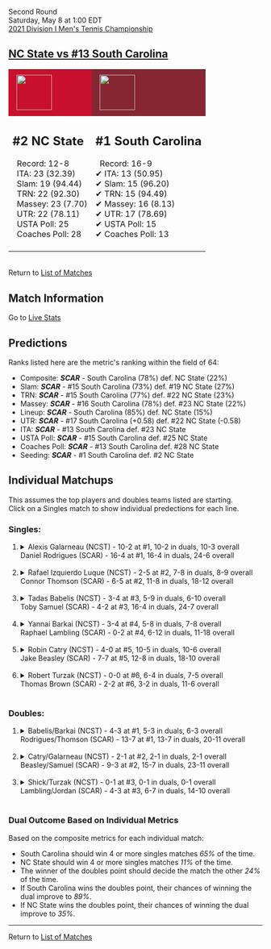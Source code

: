Second Round  
Saturday, May 8 at 1:00 EDT  
[2021 Division I Men's Tennis Championship](../index.md)  
## [NC State vs #13 South Carolina](https://www.ncaa.com/game/5833408)  

<table><tr style="background-color: #d9d9d9 !important"><td style="background-color: #C8102E !important"><img src="https://www.ncaa.com/sites/default/files/images/logos/schools/n/north-carolina-st.70.png" width="70" height="70" style="padding: 8px;" /></td><td style="background-color: #862633 !important"><img src="https://www.ncaa.com/sites/default/files/images/logos/schools/s/south-carolina.70.png" width="70" height="70" style="padding: 8px;" /></td></tr><tr>
<td>  

<h2>#2 NC State</h2>  
&nbsp; Record: 12-8<br>  
&nbsp; ITA: 23 (32.39)<br>  
&nbsp; Slam: 19 (94.44)<br>  
&nbsp; TRN: 22 (92.30)<br>  
&nbsp; Massey: 23 (7.70)<br>  
&nbsp; UTR: 22 (78.11)<br>  
&nbsp; USTA Poll: 25<br>  
&nbsp; Coaches Poll: 28<br>  
<br>  

</td>
<td>  

<h2>#1 South Carolina</h2>  
&nbsp; Record: 16-9<br>  
&#10004; ITA: 13 (50.95)<br>  
&#10004; Slam: 15 (96.20)<br>  
&#10004; TRN: 15 (94.49)<br>  
&#10004; Massey: 16 (8.13)<br>  
&#10004; UTR: 17 (78.69)<br>  
&#10004; USTA Poll: 15<br>  
&#10004; Coaches Poll: 13<br>  
<br>  

</td>
</tr></table>  


<br>Return to [List of Matches](../index.md)  

## Match Information  
Go to [Live Stats](http://stats.statbroadcast.com/broadcast/?id=350372)  

## Predictions  

Ranks listed here are the metric's ranking within the field of 64:  
- Composite: ***SCAR*** - South Carolina (78%) def. NC State (22%)  
- Slam: ***SCAR*** - #15 South Carolina (73%) def. #19 NC State (27%)  
- TRN: ***SCAR*** - #15 South Carolina (77%) def. #22 NC State (23%)  
- Massey: ***SCAR*** - #16 South Carolina (78%) def. #23 NC State (22%)  
- Lineup: ***SCAR*** - South Carolina (85%) def. NC State (15%)  
- UTR: ***SCAR*** - #17 South Carolina (+0.58) def. #22 NC State (-0.58)  
- ITA: ***SCAR*** - #13 South Carolina def. #23 NC State  
- USTA Poll: ***SCAR*** - #15 South Carolina def. #25 NC State  
- Coaches Poll: ***SCAR*** - #13 South Carolina def. #28 NC State  
- Seeding: ***SCAR*** - #1 South Carolina def. #2 NC State  

## Individual Matchups  
This assumes the top players and doubles teams listed are starting.  
Click on a Singles match to show individual predections for each line.  

### Singles:  

<ol>
<li><details>
<summary markdown="span">Alexis Galarneau (NCST) - 10-2 at #1, 10-2 in duals, 10-3 overall<br>Daniel Rodrigues (SCAR) - 16-4 at #1, 16-4 in duals, 24-6 overall</summary>
<h4>Predictions</h4><ul>
<li>Composite: <b><i>SCAR</i></b> - Rodrigues (50%) def. Galarneau (50%)</li>  
<li>Slam: <b><i>SCAR</i></b> - Rodrigues (50%) def. Galarneau (50%)</li>  
<li>TRN: <b><i>SCAR</i></b> - Rodrigues (66%) def. Galarneau (34%)</li>  
<li>Massey: <b><i>SCAR</i></b> - Rodrigues (67%) def. Galarneau (33%)</li>  
<li>UTR: <b><i>NCST</i></b> - Galarneau (82%) def. Rodrigues (18%)</li>  
<li>ITA: <b><i>SCAR</i></b> - Rodrigues (58.79) def. Galarneau (25.90)</li>  
</ul>
</details>&nbsp;</li>
<li><details>
<summary markdown="span">Rafael Izquierdo Luque (NCST) - 2-5 at #2, 7-8 in duals, 8-9 overall<br>Connor Thomson (SCAR) - 6-5 at #2, 11-8 in duals, 18-12 overall</summary>
<h4>Predictions</h4><ul>
<li>Composite: <b><i>SCAR</i></b> - Thomson (77%) def. Luque (23%)</li>  
<li>Slam: <b><i>SCAR</i></b> - Thomson (76%) def. Luque (24%)</li>  
<li>TRN: <b><i>SCAR</i></b> - Thomson (85%) def. Luque (15%)</li>  
<li>Massey: <b><i>SCAR</i></b> - Thomson (77%) def. Luque (23%)</li>  
<li>UTR: <b><i>SCAR</i></b> - Thomson (70%) def. Luque (30%)</li>  
<li>ITA: <b><i>SCAR</i></b> - Thomson (28.97) def. Luque (6.91)</li>  
</ul>
</details>&nbsp;</li>
<li><details>
<summary markdown="span">Tadas Babelis (NCST) - 3-4 at #3, 5-9 in duals, 6-10 overall<br>Toby Samuel (SCAR) - 4-2 at #3, 16-4 in duals, 24-7 overall</summary>
<h4>Predictions</h4><ul>
<li>Composite: <b><i>SCAR</i></b> - Samuel (82%) def. Babelis (18%)</li>  
<li>Slam: <b><i>SCAR</i></b> - Samuel (71%) def. Babelis (29%)</li>  
<li>TRN: <b><i>SCAR</i></b> - Samuel (86%) def. Babelis (14%)</li>  
<li>Massey: <b><i>SCAR</i></b> - Samuel (88%) def. Babelis (12%)</li>  
<li>UTR: <b><i>SCAR</i></b> - Samuel (83%) def. Babelis (17%)</li>  
<li>ITA: <b><i>SCAR</i></b> - Samuel (10.78) def. Babelis (2.63)</li>  
</ul>
</details>&nbsp;</li>
<li><details>
<summary markdown="span">Yannai Barkai (NCST) - 3-4 at #4, 5-8 in duals, 7-8 overall<br>Raphael Lambling (SCAR) - 0-2 at #4, 6-12 in duals, 11-18 overall</summary>
<h4>Predictions</h4><ul>
<li>Composite: <b><i>SCAR</i></b> - Lambling (73%) def. Barkai (27%)</li>  
<li>Slam: <b><i>SCAR</i></b> - Lambling (76%) def. Barkai (24%)</li>  
<li>TRN: <b><i>SCAR</i></b> - Lambling (76%) def. Barkai (24%)</li>  
<li>Massey: <b><i>SCAR</i></b> - Lambling (62%) def. Barkai (38%)</li>  
<li>UTR: <b><i>SCAR</i></b> - Lambling (78%) def. Barkai (22%)</li>  
<li>ITA: <b><i>SCAR</i></b> - Lambling (15.34) def. Barkai (2.33)</li>  
</ul>
</details>&nbsp;</li>
<li><details>
<summary markdown="span">Robin Catry (NCST) - 4-0 at #5, 10-5 in duals, 10-6 overall<br>Jake Beasley (SCAR) - 7-7 at #5, 12-8 in duals, 18-10 overall</summary>
<h4>Predictions</h4><ul>
<li>Composite: <b><i>SCAR</i></b> - Beasley (57%) def. Catry (43%)</li>  
<li>Slam: <b><i>NCST</i></b> - Catry (55%) def. Beasley (45%)</li>  
<li>TRN: <b><i>SCAR</i></b> - Beasley (53%) def. Catry (47%)</li>  
<li>Massey: <b><i>SCAR</i></b> - Beasley (59%) def. Catry (41%)</li>  
<li>UTR: <b><i>SCAR</i></b> - Beasley (70%) def. Catry (30%)</li>  
<li>ITA: <b><i>NCST</i></b> - Catry (3.10) def. Beasley (1.73)</li>  
</ul>
</details>&nbsp;</li>
<li><details>
<summary markdown="span">Robert Turzak (NCST) - 0-0 at #6, 6-4 in duals, 7-5 overall<br>Thomas Brown (SCAR) - 2-2 at #6, 3-2 in duals, 11-6 overall</summary>
<h4>Predictions</h4><ul>
<li>Composite: <b><i>NCST</i></b> - Turzak (51%) def. Brown (49%)</li>  
<li>Slam: <b><i>SCAR</i></b> - Brown (62%) def. Turzak (38%)</li>  
<li>TRN: <b><i>SCAR</i></b> - Brown (61%) def. Turzak (39%)</li>  
<li>Massey: <b><i>NCST</i></b> - Turzak (60%) def. Brown (40%)</li>  
<li>UTR: <b><i>NCST</i></b> - Turzak (66%) def. Brown (34%)</li>  
<li>ITA: <b><i>SCAR</i></b> - Brown (2.19) def. Turzak (1.56)</li>  
</ul>
</details>&nbsp;</li>
</ol>

### Doubles:  

<ol>
<li><details>
<summary markdown="span">Babelis/Barkai (NCST) - 4-3 at #1, 5-3 in duals, 6-3 overall<br>Rodrigues/Thomson (SCAR) - 13-7 at #1, 13-7 in duals, 20-11 overall</summary>
<br>Sorry, we don't have any metrics for this match
</details>&nbsp;</li>
<li><details>
<summary markdown="span">Catry/Galarneau (NCST) - 2-1 at #2, 2-1 in duals, 2-1 overall<br>Beasley/Samuel (SCAR) - 9-3 at #2, 15-7 in duals, 23-11 overall</summary>
<br>Sorry, we don't have any metrics for this match
</details>&nbsp;</li>
<li><details>
<summary markdown="span">Shick/Turzak (NCST) - 0-1 at #3, 0-1 in duals, 0-1 overall<br>Lambling/Jordan (SCAR) - 4-3 at #3, 6-7 in duals, 14-10 overall</summary>
<br>Sorry, we don't have any metrics for this match
</details>&nbsp;</li>
</ol>

### Dual Outcome Based on Individual Metrics  
  
Based on the composite metrics for each individual match:  
- South Carolina should win 4 or more singles matches *65%* of the time.  
- NC State should win 4 or more singles matches *11%* of the time.  
- The winner of the doubles point should decide the match the other *24%* of the time.  
- If South Carolina wins the doubles point, their chances of winning the dual improve to *89%*.  
- If NC State wins the doubles point, their chances of winning the dual improve to *35%*.  
  
------

Return to [List of Matches](../index.md)  

